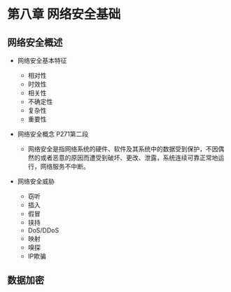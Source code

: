 # 第八章 网络安全基础

## 网络安全概述

- 网络安全基本特征
  - 相对性
  - 时效性
  - 相关性
  - 不确定性
  - 复杂性
  - 重要性
- 网络安全概念 P271第二段
  - 网络安全是指网络系统的硬件、软件及其系统中的数据受到保护，不因偶然的或者恶意的原因而遭受到破坏、更改、泄露，系统连续可靠正常地运行，网络服务不中断。

- 网络安全威胁
  - 窃听
  - 插入
  - 假冒
  - 挟持
  - DoS/DDoS
  - 映射
  - 嗅探
  - IP欺骗

## 数据加密

